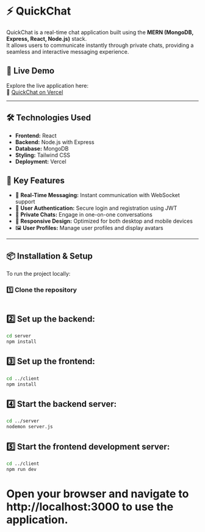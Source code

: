 # ⚡ QuickChat

QuickChat is a real-time chat application built using the **MERN (MongoDB, Express, React, Node.js)** stack.  
It allows users to communicate instantly through private chats, providing a seamless and interactive messaging experience.


## 🚀 Live Demo

Explore the live application here:  
🔗 [QuickChat on Vercel](http://quick-chat-sepia.vercel.app)

---

## 🛠️ Technologies Used

- **Frontend:** React  
- **Backend:** Node.js with Express  
- **Database:** MongoDB  
- **Styling:** Tailwind CSS  
- **Deployment:** Vercel  


## 🔑 Key Features

- 💬 **Real-Time Messaging:** Instant communication with WebSocket support  
- 🔐 **User Authentication:** Secure login and registration using JWT  
- 👥 **Private Chats:** Engage in one-on-one conversations  
- 📱 **Responsive Design:** Optimized for both desktop and mobile devices  
- 🖼️ **User Profiles:** Manage user profiles and display avatars  

---

## 📦 Installation & Setup

To run the project locally:

### 1️⃣ Clone the repository
```bash git clone https://github.com/umangUS002/QuickChat.git cd QuickChat
```


## 2️⃣ Set up the backend:
```bash
cd server
npm install
```

## 3️⃣ Set up the frontend:
```bash
cd ../client
npm install
```


## 4️⃣ Start the backend server:
```bash
cd ../server
nodemon server.js
```


## 5️⃣ Start the frontend development server:
```bash
cd ../client
npm run dev
```


# Open your browser and navigate to http://localhost:3000 to use the application.
